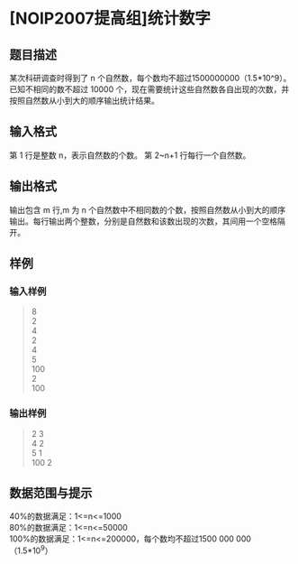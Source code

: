 # [NOIP2007提高组]统计数字
## 题目描述
某次科研调查时得到了 n 个自然数，每个数均不超过1500000000（1.5*10^9）。已知不相同的数不超过 10000 个，现在需要统计这些自然数各自出现的次数，并按照自然数从小到大的顺序输出统计结果。
## 输入格式
第 1 行是整数 n，表示自然数的个数。 
第 2~n+1 行每行一个自然数。
## 输出格式
输出包含 m 行,m 为 n 个自然数中不相同数的个数，按照自然数从小到大的顺序输出。每行输出两个整数，分别是自然数和该数出现的次数，其间用一个空格隔开。
## 样例
### 输入样例  
> 8   
2   
4   
2   
4   
5   
100   
2   
100  

### 输出样例  
> 2 3  
4 2  
5 1  
100 2 
## 数据范围与提示
40%的数据满足：1<=n<=1000  
80%的数据满足：1<=n<=50000  
100%的数据满足：1<=n<=200000，每个数均不超过1500 000 000（1.5*$10^9$）